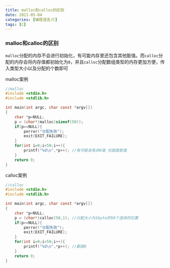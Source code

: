 ```yaml
---
title: malloc和calloc的区别
date: 2021-05-04
categories: [编程语言/C]
tags: [C]
---
```


### malloc和calloc的区别

`malloc`分配的内存不会进行初始化，有可能内存里还包含其他脏值。而`calloc`分配的内存会将内存值都初始化为`0`，并且`calloc`分配数组类型的内存更加方便，传入类型大小以及分配的个数即可

malloc案例

```c
//malloc
#include <stdio.h>
#include <stdlib.h>

int main(int argc, char const *argv[])
{
    char *p=NULL;
    p = (char*)malloc(sizeof(50));
    if(p==NULL){
        perror("分配失败");
        exit(EXIT_FAILURE);
    }
    for(int i=0;i<50;i++){
        printf("%d\n",*p++); //有可能会有非0值 也就是脏值
    }
    return 0;
}
```

calloc案例

```c
//calloc
#include <stdio.h>
#include <stdlib.h>

int main(int argc, char const *argv[])
{
    char *p=NULL;
    p = (char*)calloc(50,1); //分配大小为1byte的50个连续的位置
    if(p==NULL){
        perror("分配失败");
        exit(EXIT_FAILURE);
    }
    for(int i=0;i<50;i++){
        printf("%d\n",*p++); //都是0
    }
    return 0;
}
```

